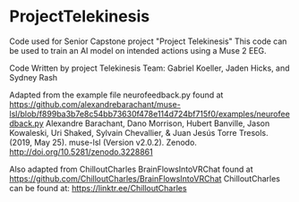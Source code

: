 # ProjectTelekinesis
Code used for Senior Capstone project "Project Telekinesis"
This code can be used to train an AI model on intended actions using a Muse 2 EEG.

Code Written by project Telekinesis Team: Gabriel Koeller, Jaden Hicks, and Sydney Rash

Adapted from the example file neurofeedback.py found at https://github.com/alexandrebarachant/muse-lsl/blob/f899ba3b7e8c54bb73630f478e114d724bf715f0/examples/neurofeedback.py
Alexandre Barachant, Dano Morrison, Hubert Banville, Jason Kowaleski, Uri Shaked, Sylvain Chevallier, & Juan Jesús Torre Tresols. (2019, May 25). muse-lsl (Version v2.0.2). Zenodo. http://doi.org/10.5281/zenodo.3228861

Also adapted from ChilloutCharles BrainFlowsIntoVRChat found at https://github.com/ChilloutCharles/BrainFlowsIntoVRChat
ChilloutCharles can be found at: https://linktr.ee/ChilloutCharles
